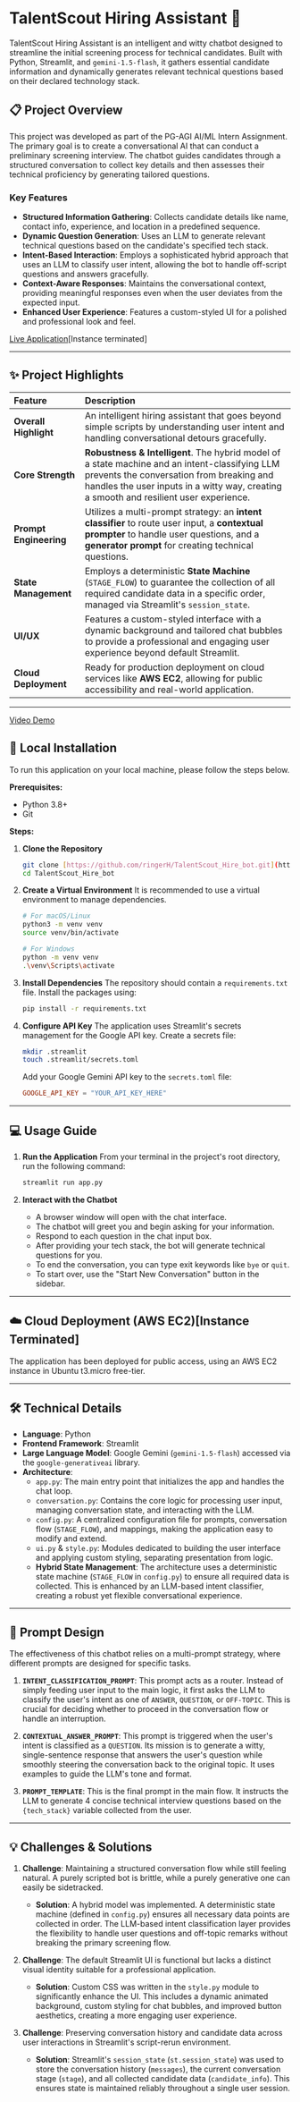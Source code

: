 # TalentScout Hiring Assistant 🤖

TalentScout Hiring Assistant is an intelligent and witty chatbot designed to streamline the initial screening process for technical candidates. Built with Python, Streamlit, and `gemini-1.5-flash`, it gathers essential candidate information and dynamically generates relevant technical questions based on their declared technology stack.

## 📋 Project Overview

This project was developed as part of the PG-AGI AI/ML Intern Assignment. The primary goal is to create a conversational AI that can conduct a preliminary screening interview. The chatbot guides candidates through a structured conversation to collect key details and then assesses their technical proficiency by generating tailored questions.

### Key Features
* **Structured Information Gathering**: Collects candidate details like name, contact info, experience, and location in a predefined sequence.
* **Dynamic Question Generation**: Uses an LLM to generate relevant technical questions based on the candidate's specified tech stack.
* **Intent-Based Interaction**: Employs a sophisticated hybrid approach that uses an LLM to classify user intent, allowing the bot to handle off-script questions and answers gracefully.
* **Context-Aware Responses**: Maintains the conversational context, providing meaningful responses even when the user deviates from the expected input.
* **Enhanced User Experience**: Features a custom-styled UI for a polished and professional look and feel.

[Live Application](http://3.108.220.28:8501/)[Instance terminated]

***

## ✨ Project Highlights

| Feature | Description |
| :--- | :--- |
| **Overall Highlight** | An intelligent hiring assistant that goes beyond simple scripts by understanding user intent and handling conversational detours gracefully. |
| **Core Strength** | **Robustness & Intelligent**. The hybrid model of a state machine and an intent-classifying LLM prevents the conversation from breaking and handles the user inputs in a witty way, creating a smooth and resilient user experience. |
| **Prompt Engineering** | Utilizes a multi-prompt strategy: an **intent classifier** to route user input, a **contextual prompter** to handle user questions, and a **generator prompt** for creating technical questions. |
| **State Management** | Employs a deterministic **State Machine** (`STAGE_FLOW`) to guarantee the collection of all required candidate data in a specific order, managed via Streamlit's `session_state`. |
| **UI/UX** | Features a custom-styled interface with a dynamic background and tailored chat bubbles to provide a professional and engaging user experience beyond default Streamlit. |
| **Cloud Deployment** | Ready for production deployment on cloud services like **AWS EC2**, allowing for public accessibility and real-world application. |

***
[Video Demo](https://www.loom.com/share/96976e6c28c54edd8bdfb0d604b23ee3?sid=97eebb87-7e79-47dd-9964-ad0fcbd3aece)

## 🚀 Local Installation

To run this application on your local machine, please follow the steps below.

**Prerequisites:**
* Python 3.8+
* Git

**Steps:**

1.  **Clone the Repository**
    ```bash
    git clone [https://github.com/ringerH/TalentScout_Hire_bot.git](https://github.com/ringerH/TalentScout_Hire_bot.git)
    cd TalentScout_Hire_bot
    ```

2.  **Create a Virtual Environment**
    It is recommended to use a virtual environment to manage dependencies.
    ```bash
    # For macOS/Linux
    python3 -m venv venv
    source venv/bin/activate

    # For Windows
    python -m venv venv
    .\venv\Scripts\activate
    ```

3.  **Install Dependencies**
    The repository should contain a `requirements.txt` file. Install the packages using:
    ```bash
    pip install -r requirements.txt
    ```

4.  **Configure API Key**
    The application uses Streamlit's secrets management for the Google API key. Create a secrets file:
    ```bash
    mkdir .streamlit
    touch .streamlit/secrets.toml
    ```
    Add your Google Gemini API key to the `secrets.toml` file:
    ```toml
    GOOGLE_API_KEY = "YOUR_API_KEY_HERE"
    ```

***

## 💻 Usage Guide

1.  **Run the Application**
    From your terminal in the project's root directory, run the following command:
    ```bash
    streamlit run app.py
    ```

2.  **Interact with the Chatbot**
    * A browser window will open with the chat interface.
    * The chatbot will greet you and begin asking for your information.
    * Respond to each question in the chat input box.
    * After providing your tech stack, the bot will generate technical questions for you.
    * To end the conversation, you can type exit keywords like `bye` or `quit`.
    * To start over, use the "Start New Conversation" button in the sidebar.

***

## ☁️ Cloud Deployment (AWS EC2)[Instance Terminated]

The application has been deployed for public access, using an AWS EC2 instance in Ubuntu t3.micro free-tier.

***

## 🛠️ Technical Details

* **Language**: Python
* **Frontend Framework**: Streamlit
* **Large Language Model**: Google Gemini (`gemini-1.5-flash`) accessed via the `google-generativeai` library.
* **Architecture**:
    * `app.py`: The main entry point that initializes the app and handles the chat loop.
    * `conversation.py`: Contains the core logic for processing user input, managing conversation state, and interacting with the LLM.
    * `config.py`: A centralized configuration file for prompts, conversation flow (`STAGE_FLOW`), and mappings, making the application easy to modify and extend.
    * `ui.py` & `style.py`: Modules dedicated to building the user interface and applying custom styling, separating presentation from logic.
    * **Hybrid State Management**: The architecture uses a deterministic state machine (`STAGE_FLOW` in `config.py`) to ensure all required data is collected. This is enhanced by an LLM-based intent classifier, creating a robust yet flexible conversational experience.

***

## 🧠 Prompt Design

The effectiveness of this chatbot relies on a multi-prompt strategy, where different prompts are designed for specific tasks.

1.  **`INTENT_CLASSIFICATION_PROMPT`**: This prompt acts as a router. Instead of simply feeding user input to the main logic, it first asks the LLM to classify the user's intent as one of `ANSWER`, `QUESTION`, or `OFF-TOPIC`. This is crucial for deciding whether to proceed in the conversation flow or handle an interruption.

2.  **`CONTEXTUAL_ANSWER_PROMPT`**: This prompt is triggered when the user's intent is classified as a `QUESTION`. Its mission is to generate a witty, single-sentence response that answers the user's question while smoothly steering the conversation back to the original topic. It uses examples to guide the LLM's tone and format.

3.  **`PROMPT_TEMPLATE`**: This is the final prompt in the main flow. It instructs the LLM to generate 4 concise technical interview questions based on the `{tech_stack}` variable collected from the user.

***

## 💡 Challenges & Solutions

1.  **Challenge**: Maintaining a structured conversation flow while still feeling natural. A purely scripted bot is brittle, while a purely generative one can easily be sidetracked.
    * **Solution**: A hybrid model was implemented. A deterministic state machine (defined in `config.py`) ensures all necessary data points are collected in order. The LLM-based intent classification layer provides the flexibility to handle user questions and off-topic remarks without breaking the primary screening flow.

2.  **Challenge**: The default Streamlit UI is functional but lacks a distinct visual identity suitable for a professional application.
    * **Solution**: Custom CSS was written in the `style.py` module to significantly enhance the UI. This includes a dynamic animated background, custom styling for chat bubbles, and improved button aesthetics, creating a more engaging user experience.

3.  **Challenge**: Preserving conversation history and candidate data across user interactions in Streamlit's script-rerun environment.
    * **Solution**: Streamlit's `session_state` (`st.session_state`) was used to store the conversation history (`messages`), the current conversation stage (`stage`), and all collected candidate data (`candidate_info`). This ensures state is maintained reliably throughout a single user session.
